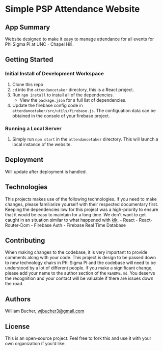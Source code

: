 # Simple PSP Attendance Website

## App Summary 
Website designed to make it easy to manage attendance for all events for Phi Sigma Pi at UNC - Chapel Hill. 

## Getting Started

### Initial Install of Development Workspace
1. Clone this repo
2. `cd` into the `attendancetaker` directory, this is a React project. 
3. Run `npm install` to install all of the dependencies. 
 	- View the `package.json` for a full list of dependencies.
4. Update the firebase config code in `attendancetaker/src/utils/firebase.js`. The configuation data can be obtained in the console of your firebase project. 
 	
### Running a Local Server
1. Simply run `npm start` in the `attendancetaker` directory. This will launch a local instance of the website.

## Deployment
Will update after deployment is handled.

## Technologies 
This projects makes use of the following technologies. If you need to make changes, please familiarize yourself with their respected documentary first. Keeping the dependencies low for this project was a high-priority to ensure that it would be easy to maintain for a long time. We don't want to get caught in an situation similar to what happened with [kik](https://dev.to/chaitanyasuvarna/how-a-developer-broke-the-internet-by-un-publishing-his-package-containing-11-lines-of-code-31ei).
    - React
    - React-Router-Dom
    - Firebase Auth
    - Firebase Real Time Database
    
## Contributing
When making changes to the codebase, it is very important to provide comments along with your code. This project is design to be passed down to new technology chairs in Phi Sigma Pi and the codebase will need to be understood by a lot of different people. If you make a significant change, please add your name to the author section of the `README.md`. You deserve the recognition and your contact will be valuable if there are issues down the road. 

## Authors
William Bucher, <wjbucher3@gmail.com>

## License
This is an open-source project. Feel free to fork this and use it with your own organization if you'd like. 

